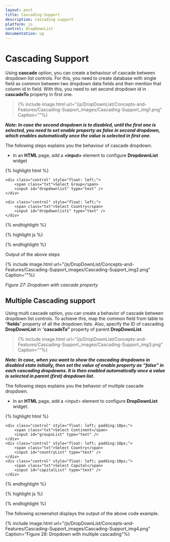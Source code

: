 ```yaml
---
layout: post
title: Cascading-Support
description: cascading support 
platform: js
control: DropDownList
documentation: ug
---
```


# Cascading Support 

Using **cascade** option, you can create a behaviour of cascade between dropdown list controls. For this, you need to create database with single field as common between two dropdown data fields and then mention that column id in field. With this, you need to set second dropdown id in **cascadeTo** property in first one. 


> {% include image.html url="/js/DropDownList/Concepts-and-Features/Cascading-Support_images/Cascading-Support_img1.png" Caption=""%}

_**Note: In case the second dropdown is to disabled, until the first one is selected, you need to set enable property as false in second dropdown, which enables automatically once the value is selected in first one.**_ 


The following steps explains you the behaviour of cascade dropdown. 

* In an **HTML** page, add a **&lt;input&gt;** element to configure **DropdownList** widget


{% highlight html %}

    <div class="control" style="float: left;">
        <span class="txt">Select Group</span>
        <input id="dropdownlist" type="text" />
    </div>

    <div class="control" style="float: left;">
        <span class="txt">Select Country</span>
        <input id="dropdownlist1" type="text" />
    </div>

{% endhighlight %}

{% highlight js %}

   <script type="text/javascript">
        // Initialize the control in JavaScript
        $(function () {
            // declaration
            var groups = [
          { Id: 'a', text: "Group A" },
          { Id: 'b', text: "Group B" },
          { Id: 'c', text: "Group C" },
          { Id: 'd', text: "Group D" },
          { Id: 'e', text: "Group E" }]
            //first level child
            var countries = [{ value: 11, Id: 'a', text: "Algeria", sprite: "flag-dz" },
           { value: 12, Id: 'a', text: "Armenia" },
           { value: 13, Id: 'a', text: "Bangladesh" },
           { value: 14, Id: 'a', text: "Cuba" },
           { value: 15, Id: 'b', text: "Denmark" },
           { value: 16, Id: 'b', text: "Egypt" },
           { value: 17, Id: 'c', text: "Finland" },
           { value: 18, Id: 'c', text: "India" },
           { value: 19, Id: 'c', text: "Malaysia" },
           { value: 20, Id: 'd', text: "New Zealand" },
           { value: 21, Id: 'd', text: "Norway" },
           { value: 22, Id: 'd', text: "Poland" },
           { value: 23, Id: 'e', text: "Romania" },
           { value: 24, Id: 'e', text: "Singapore" },
           { value: 25, Id: 'e', text: "Thailand" },
           { value: 26, Id: 'e', text: "Ukraine" }]
            $('#dropdownlist').ejDropDownList({
                dataSource: groups,
                fields: { value: "Id" },
                cascadeTo: "dropdownlist1"
            });
            $('#dropdownlist1').ejDropDownList({
                dataSource: countries,
                enabled: false

            });
        });
    </script>

{% endhighlight %}

Output of the above steps



{% include image.html url="/js/DropDownList/Concepts-and-Features/Cascading-Support_images/Cascading-Support_img2.png" Caption=""%}

_Figure 27: Dropdown with cascade property_  

## Multiple Cascading support

Using multi cascade option, you can create a behavior of cascade between dropdown list controls. To achieve this, map the common field from table to “**fields**” property of all the dropdown lists. Also, specify the ID of cascading **DropDownList** in “**cascadeTo”** property of parent **DropDownList**. 

> {% include image.html url="/js/DropDownList/Concepts-and-Features/Cascading-Support_images/Cascading-Support_img3.png" Caption=""%}

_**Note: In case, when you want to show the cascading dropdowns in disabled state initially, then set the value of enable property as “false” in each cascading dropdowns. It is then enabled automatically once a value is selected in parent (first) dropdown list.**_

The following steps explains you the behavior of multiple cascade dropdown.

* In an **HTML** page, add a &lt;input&gt; element to configure **DropDownList** widget.



{% highlight html %}

    <div class="control" style="float: left; padding:10px;">
        <span class="txt">Select Continent</span>
        <input id="groupsList" type="text" />
    </div>
    <div class="control" style="float: left; padding:10px;">
        <span class="txt">Select Country</span>
        <input id="countryList" type="text" />
    </div>
    <div class="control" style="float: left; padding:10px;">
        <span class="txt">Select Capital</span>
        <input id="capitalList" type="text" />
    </div>
     
 {% endhighlight %}
     
{% highlight js %}

<script type="text/javascript">
    $(function () {
        // declaration
        var groups = [
        { parentId: 'a', text: "Africa" },
        { parentId: 'b', text: "Asia" },
        { parentId: 'c', text: "Europe" },
        { parentId: 'd', text: "North America" },
        { parentId: 'e', text: "South America" },
        { parentId: 'f', text: "Oceania" },
        { parentId: 'g', text: "Antarctica" }]
        //Countries List
        var countries = [
        { value: 11, parentId: 'a', text: "Algeria" },
        { value: 12, parentId: 'a', text: "Egypt" },
        { value: 13, parentId: 'b', text: "Armenia" },
        { value: 14, parentId: 'b', text: "Bangladesh" },
        { value: 15, parentId: 'b', text: "India" },
        { value: 16, parentId: 'c', text: "Denmark" },
        { value: 17, parentId: 'c', text: "Finland" },
        { value: 18, parentId: 'd', text: "Cuba" },
        { value: 19, parentId: 'd', text: "USA" },
        { value: 20, parentId: 'e', text: "Brazil" },
        { value: 21, parentId: 'e', text: "Peru" },
        { value: 22, parentId: 'f', text: "Australia" },
        { value: 23, parentId: 'f', text: "New Zealand" },
        { value: 24, parentId: 'g', text: "French Southern" },
        { value: 25, parentId: 'g', text: "South Georgia" }]
        //Capital List
        var capital = [
        { value: 111, parentId: 'a', text: "Algiers" },
        { value: 112, parentId: 'a', text: "Cairo" },
        { value: 113, parentId: 'b', text: "Yerevan" },
        { value: 114, parentId: 'b', text: "Dhaka" },
        { value: 115, parentId: 'b', text: "New Delhi" },
        { value: 116, parentId: 'c', text: "Copenhagen" },
        { value: 117, parentId: 'c', text: "Helsinki" },
        { value: 118, parentId: 'd', text: "Havana" },
        { value: 119, parentId: 'd', text: "Washington, D.C." },
        { value: 120, parentId: 'e', text: "Brasília" },
        { value: 121, parentId: 'e', text: "Lima" },
        { value: 122, parentId: 'f', text: "Canberra" },
        { value: 123, parentId: 'f', text: "Wellington" },
        { value: 124, parentId: 'g', text: "Alfred Faure" },
        { value: 125, parentId: 'g', text: "King Edward Point" }]
        $('#groupsList').ejDropDownList({
            dataSource: groups,
            fields: { value: "parentId" },
            cascadeTo: 'countryList,capitalList'
        });
        $('#countryList').ejDropDownList({
            dataSource: countries,
            fields: { value: "parentId" },
            enabled:false
        });
        $('#capitalList').ejDropDownList({
            dataSource: capital,
            fields: { value: "parentId" },
            enabled:false
        });
    });
</script>


{% endhighlight %}


The following screenshot displays the output of the above code example.

{% include image.html url="/js/DropDownList/Concepts-and-Features/Cascading-Support_images/Cascading-Support_img4.png" Caption="Figure 28: Dropdown with multiple cascading"%}

